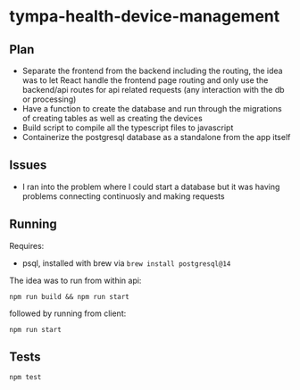 # tympa-health-device-management

## Plan

- Separate the frontend from the backend including the routing, the idea was to let React handle the frontend page routing and only use the backend/api routes for api related requests (any interaction with the db or processing)
- Have a function to create the database and run through the migrations of creating tables as well as creating the devices
- Build script to compile all the typescript files to javascript
- Containerize the postgresql database as a standalone from the app itself

## Issues

- I ran into the problem where I could start a database but it was having problems connecting continuosly and making requests

## Running

Requires:

- psql, installed with brew via `brew install postgresql@14`

The idea was to run from within api:

```
npm run build && npm run start
```

followed by running from client:

```
npm run start
```

## Tests

`npm test`
